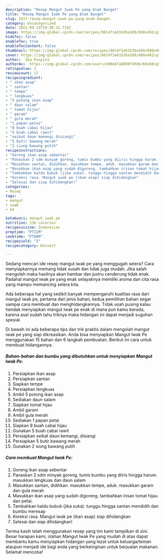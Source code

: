 ```yaml
---
description: "Resep Mangut Iwak Pe yang Enak Banget"
title: "Resep Mangut Iwak Pe yang Enak Banget"
slug: 1417-resep-mangut-iwak-pe-yang-enak-banget
category: Uncategorized
date: 2021-09-15T19:30:32.714Z
image: https://img-global.cpcdn.com/recipes/8614f1e61b36a109/680x482cq70/mangut-iwak-pe-foto-resep-utama.jpg
hideToc: false
enableToc: true
enableTocContent: false
thumbnail: https://img-global.cpcdn.com/recipes/8614f1e61b36a109/680x482cq70/mangut-iwak-pe-foto-resep-utama.jpg
cover: https://img-global.cpcdn.com/recipes/8614f1e61b36a109/680x482cq70/mangut-iwak-pe-foto-resep-utama.jpg
author:  Ika Puspita
authorAv:  https://img-global.cpcdn.com/users/e00e87a0898f49d6/60x60cq50/avatar.jpg
ratingvalue: 3
reviewcount: 17
recipeingredient:
- " ikan asap"
- " santan"
- " tempe"
- " lengkuas"
- "5 potong ikan asap"
- " daun salam"
- " tomat hijau"
- " garam"
- " gula merah"
- "1 papan petai"
- "8 buah cabai hijau"
- "5 buah cabai rawit"
- "seikat daun kemangi disiangi"
- "5 butir bawang merah"
- "2 siung bawang putih"
recipeinstructions:
- "Goreng ikan asap sebentar"
- "Panaskan 2 sdm minyak goreng, tumis bumbu yang diiris hingga harum. masukkan lengkuas dan daun salam"
- "Masukkan santan, didihkan. masukkan tempe, aduk. masukkan garam dan gula merah"
- "Masukkan ikan asap yang sudah digoreng. tambahkan irisan tomat hijau dan petai."
- "Tambahkan kaldu bubuk (jika suka). tunggu hingga santan mendidih dan bumbu meresap"
- "Koreksi rasa. Mangut iwak pe (ikan asap) siap dihidangkan"
- "Selesai dan siap dihidangkan!"
categories:
- Resep
tags:
- mangut
- iwak
- pe

katakunci: mangut iwak pe 
nutrition: 136 calories
recipecuisine: Indonesian
preptime: "PT11M"
cooktime: "PT60M"
recipeyield: "3"
recipecategory: Dessert

---
```



Sedang mencari ide resep mangut iwak pe yang menggugah selera? Cara menyiapkannya memang tidak susah dan tidak juga mudah. Jika salah mengolah maka hasilnya akan hambar dan justru cenderung tidak enak. Padahal mangut iwak pe yang enak selayaknya memiliki aroma dan cita rasa yang mampu memancing selera kita.




Ada beberapa hal yang sedikit banyak mempengaruhi kualitas rasa dari mangut iwak pe, pertama dari jenis bahan, kedua pemilihan bahan segar sampai cara membuat dan menghidangkannya. Tidak usah pusing kalau hendak menyiapkan mangut iwak pe enak di mana pun kamu berada, karena asal sudah tahu triknya maka hidangan ini dapat menjadi suguhan spesial.


Di bawah ini ada beberapa tips dan trik praktis dalam mengolah mangut iwak pe yang siap dikreasikan. Anda bisa menyiapkan Mangut Iwak Pe menggunakan 15 bahan dan 6 langkah pembuatan. Berikut ini cara untuk membuat hidangannya.

<!--inarticleads1-->

##### Bahan-bahan dan bumbu yang dibutuhkan untuk menyiapkan Mangut Iwak Pe:

1. Persiapkan  ikan asap
1. Persiapkan  santan
1. Siapkan  tempe
1. Persiapkan  lengkuas
1. Ambil 5 potong ikan asap
1. Sediakan  daun salam
1. Siapkan  tomat hijau
1. Ambil  garam
1. Ambil  gula merah
1. Sediakan 1 papan petai
1. Siapkan 8 buah cabai hijau
1. Gunakan 5 buah cabai rawit
1. Persiapkan seikat daun kemangi, disiangi
1. Persiapkan 5 butir bawang merah
1. Gunakan 2 siung bawang putih




<!--inarticleads2-->

##### Cara membuat Mangut Iwak Pe:

1. Goreng ikan asap sebentar
1. Panaskan 2 sdm minyak goreng, tumis bumbu yang diiris hingga harum. masukkan lengkuas dan daun salam
1. Masukkan santan, didihkan. masukkan tempe, aduk. masukkan garam dan gula merah
1. Masukkan ikan asap yang sudah digoreng. tambahkan irisan tomat hijau dan petai.
1. Tambahkan kaldu bubuk (jika suka). tunggu hingga santan mendidih dan bumbu meresap
1. Koreksi rasa. Mangut iwak pe (ikan asap) siap dihidangkan
1. Selesai dan siap dihidangkan!



Terima kasih telah menggunakan resep yang tim kami tampilkan di sini. Besar harapan kami, olahan Mangut Iwak Pe yang mudah di atas dapat membantu kamu menyiapkan hidangan yang lezat untuk keluarga/teman ataupun menjadi ide bagi anda yang berkeinginan untuk berjualan makanan. Selamat mencoba!
